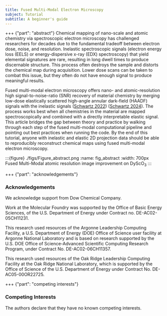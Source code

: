```yaml
---
title: Fused Multi-Modal Electron Microscopy
subject: Tutorial
subtitle: A beginner's guide
---
```


+++ {"part": "abstract"} 
Chemical mapping of nano-scale and atomic chemistry via spectroscopic electron microscopy has challenged researchers for decades due to the fundamental tradeoff between electron dose, noise, and resolution. Inelastic spectroscopic signals (electron energy loss (EELS) or energy-dispersive x-ray (EDX) spectroscopy) that yield elemental signatures are rare, resulting in long dwell times to produce discernable structure. This process often destroys the sample and distorts the chemical map during acquisition.  Lower dose scans can be taken to combat this issue, but they often do not have enough signal to produce meaningful results. 

Fused multi-modal electron microscopy offers nano- and atomic-resolution high signal-to-noise-ratio (SNR) recovery of material chemistry by merging low-dose elastically scattered high-angle annular dark-field (HAADF) signals with the inelastic signals ([Schwartz 2022](https://doi.org/10.1038/s41524-021-00692-5)) ([Schwartz 2024](https://doi.org/10.1038/s41467-024-47558-0)). The process works best when all chemistries in the material are mapped spectroscopically and combined with a directly interpretable elastic signal. This article bridges the gap between theory and practice by walking through each step of the fused multi-modal computational pipeline and pointing out best practices when running the code. By the end of this tutorial, anyone with inelastic and elastic 2D projection data should be able to reproducibly  reconstruct chemical maps using fused multi-modal electron microscopy.

:::{figure} ./figs/Figure_abstract.png
:name: fig_abstract
:width: 700px
Fused Multi-Modal atomic resolution image improvement on  DyScO$_3$ 
:::

+++ {"part": "acknowledgements"} 

### Acknowledgements

We acknowledge support from Dow Chemical Company. 

Work at the Molecular Foundry was supported by the Office of Basic Energy Sciences, of the U.S. Department of Energy under Contract no. DE-AC02-05CH11231.

This research used resources of the Argonne Leadership Computing Facility, a U.S. Department of Energy (DOE) Office of Science user facility at Argonne National Laboratory and is based on research supported by the U.S. DOE Office of Science-Advanced Scientific Computing Research Program, under Contract No. DE-AC02-06CH11357.

This research used resources of the Oak Ridge Leadership Computing Facility at the Oak Ridge National Laboratory, which is supported by the Office of Science of the U.S. Department of Energy under Contract No. DE-AC05-00OR22725.

+++ {"part": "competing interests"} 

### Competing Interests

The authors declare that they have no known competing interests.
